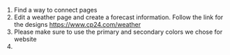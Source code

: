 
1. Find a way to connect pages
2. Edit a weather page and create a forecast information. Follow the link for the designs https://www.cp24.com/weather
3. Please make sure to use the primary and secondary colors we chose for website
4. 
     
